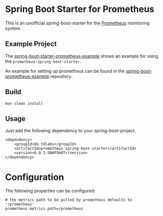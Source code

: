 # Spring Boot Starter for Prometheus

This is an unofficial spring-boot-starter for the [Prometheus](https://prometheus.io/)
monitoring system.

## Example Project
The [spring-boot-starter-prometheus-example](https://github.com/thomasdarimont/spring-boot-starter-prometheus-example) shows 
an example for using the `prometheus-spring-boot-starter`. 

An example for setting up prometheus can be found in the 
[spring-boot-prometheus-example](https://github.com/thomasdarimont/spring-boot-prometheus-example) repository.

##  Build
```
mvn clean install
```

## Usage
Just add the following dependency to your spring-boot-project.

```
<dependency>
    <groupId>de.tdlabs</groupId>
    <artifactId>prometheus-spring-boot-starter</artifactId>
    <version>0.0.1-SNAPSHOT</version>
</dependency>
```

# Configuration
The following properties can be configured:
```
# the metrics path to be pulled by prometheus defaults to '/prometheus' 
prometheus.metrics.path=/prometheus
```

